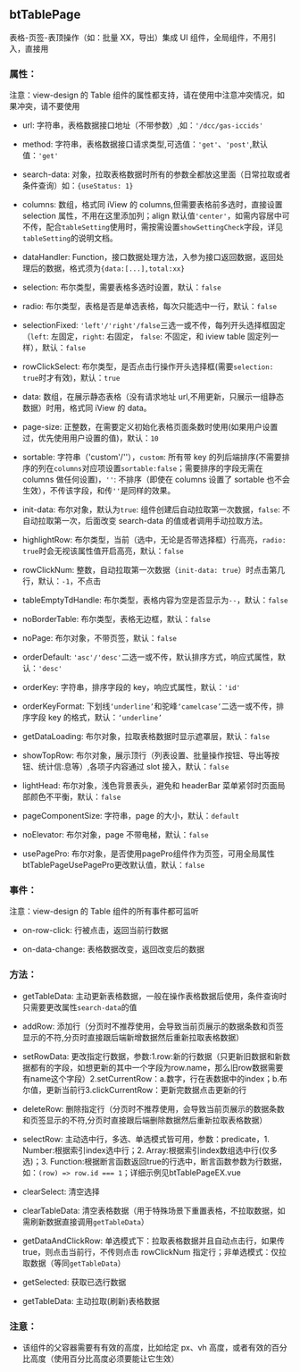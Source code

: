 ## btTablePage

表格-页签-表顶操作（如：批量 XX，导出）集成 UI 组件，全局组件，不用引入，直接用

### 属性：

注意：view-design 的 Table 组件的属性都支持，请在使用中注意冲突情况，如果冲突，请不要使用

- url: 字符串，表格数据接口地址（不带参数）,如：`'/dcc/gas-iccids'`

- method: 字符串，表格数据接口请求类型,可选值：`'get'`、`'post'`,默认值：`'get'`

- search-data: 对象，拉取表格数据时所有的参数全都放这里面（日常拉取或者条件查询）如：`{useStatus: 1}`

- columns: 数组，格式同 iView 的 columns,但需要表格前多选时，直接设置 selection 属性，不用在这里添加列；align 默认值`'center'`，如需内容居中可不传，配合`tableSetting`使用时，需按需设置`showSettingCheck`字段，详见`tableSetting`的说明文档。

- dataHandler: Function，接口数据处理方法，入参为接口返回数据，返回处理后的数据，格式须为`{data:[...],total:xx}`

- selection: 布尔类型，需要表格多选时设置，默认：`false`

- radio: 布尔类型，表格是否是单选表格，每次只能选中一行，默认：`false`

- selectionFixed: `'left'/'right'/false`三选一或不传，每列开头选择框固定（`left`: 左固定，`right`: 右固定， `false`: 不固定，和 iview table 固定列一样），默认：`false`

- rowClickSelect: 布尔类型，是否点击行操作开头选择框(需要`selection: true`时才有效)，默认：`true`

- data: 数组，在展示静态表格（没有请求地址 url,不用更新，只展示一组静态数据）时用，格式同 iView 的 data。

- page-size: 正整数，在需要定义初始化表格页面条数时使用(如果用户设置过，优先使用用户设置的值)，默认：`10`

- sortable: 字符串（'custom'/''），`custom`: 所有带 key 的列后端排序(不需要排序的列在`columns`对应项设置`sortable:false`；需要排序的字段无需在 columns 做任何设置)，`''`: 不排序（即使在 columns 设置了 sortable 也不会生效），不传该字段，和传`''`是同样的效果。

- init-data: 布尔对象，默认为`true`: 组件创建后自动拉取第一次数据，`false`: 不自动拉取第一次，后面改变 search-data 的值或者调用手动拉取方法。

- highlightRow: 布尔类型，当前（选中，无论是否带选择框）行高亮，`radio: true`时会无视该属性值开启高亮，默认：`false`

- rowClickNum: 整数，自动拉取第一次数据（`init-data: true`）时点击第几行，默认：`-1`，不点击

- tableEmptyTdHandle: 布尔类型，表格内容为空是否显示为`--`，默认：`false`

- noBorderTable: 布尔类型，表格无边框，默认：`false`

- noPage: 布尔对象，不带页签，默认：`false`

- orderDefault: `'asc'/'desc'`二选一或不传，默认排序方式，响应式属性，默认：`'desc'`

- orderKey: 字符串，排序字段的 key，响应式属性，默认：`'id'`

- orderKeyFormat: 下划线`‘underline’`和驼峰`‘camelcase’`二选一或不传，排序字段 key 的格式，默认：`‘underline’`

- getDataLoading: 布尔对象，拉取表格数据时显示遮罩层，默认：`false`

- showTopRow: 布尔对象，展示顶行（列表设置、批量操作按钮、导出等按钮、统计信:息等）,各项子内容通过 slot 接入，默认：`false`

- lightHead: 布尔对象，浅色背景表头，避免和 headerBar 菜单紧邻时页面局部颜色不平衡，默认：`false`

- pageComponentSize: 字符串，page 的大小，默认：`default`

- noElevator: 布尔对象，page 不带电梯，默认：`false`

- usePagePro: 布尔对象，是否使用pagePro组件作为页签，可用全局属性btTablePageUsePagePro更改默认值，默认：`false`

### 事件：

注意：view-design 的 Table 组件的所有事件都可监听

- on-row-click: 行被点击，返回当前行数据

- on-data-change: 表格数据改变，返回改变后的数据

### 方法：

- getTableData: 主动更新表格数据，一般在操作表格数据后使用，条件查询时只需要更改属性`search-data`的值

- addRow: 添加行（分页时不推荐使用，会导致当前页展示的数据条数和页签显示的不符,分页时直接跟后端新增数据然后重新拉取表格数据）

- setRowData: 更改指定行数据，参数:1.row:新的行数据（只更新旧数据和新数据都有的字段，如想更新的其中一个字段为row.name，那么旧row数据需要有name这个字段）2.setCurrentRow：a.数字，行在表数据中的index；b.布尔值，更新当前行3.clickCurrentRow：更新完数据点击更新的行

- deleteRow: 删除指定行（分页时不推荐使用，会导致当前页展示的数据条数和页签显示的不符,分页时直接跟后端删除数据然后重新拉取表格数据）

- selectRow: 主动选中行，多选、单选模式皆可用，参数：predicate，1. Number:根据索引index选中行；2. Array:根据索引index数组选中行(仅多选)；3. Function:根据断言函数返回true的行选中，断言函数参数为行数据，如：`(row) => row.id === 1`；详细示例见btTablePageEX.vue

- clearSelect: 清空选择

- clearTableData: 清空表格数据（用于特殊场景下重置表格，不拉取数据，如需刷新数据直接调用`getTableData`）

- getDataAndClickRow: 单选模式下：拉取表格数据并且自动点击行，如果传 true，则点击当前行，不传则点击 rowClickNum 指定行；非单选模式：仅拉取数据（等同`getTableData`）

- getSelected: 获取已选行数据

- getTableData: 主动拉取(刷新)表格数据

### 注意：

- 该组件的父容器需要有有效的高度，比如给定 px、vh 高度，或者有效的百分比高度（使用百分比高度必须要能让它生效）

